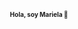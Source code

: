 <div align="center">
<h1 align="center"> <font size="1"> Hola, soy Mariela 👋 </font> </h1>
</div>

<!--
### Hi there 👋
-->

<!--
**mariela-ecv/mariela-ecv** is a ✨ _special_ ✨ repository because its `README.md` (this file) appears on your GitHub profile.

Here are some ideas to get you started:

- 🔭 I’m currently working on ...
- 🌱 I’m currently learning ...
- 👯 I’m looking to collaborate on ...
- 🤔 I’m looking for help with ...
- 💬 Ask me about ...
- 📫 How to reach me: ...
- 😄 Pronouns: ...
- ⚡ Fun fact: ...
-->
